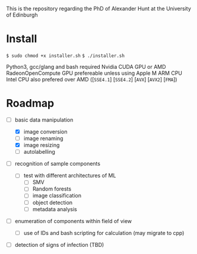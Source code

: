 This is the repository regarding the PhD of Alexander Hunt at the University of Edinburgh

# Install 

`$ sudo chmod +x installer.sh`
`$ ./installer.sh`

Python3, gcc/glang and bash required 
  Nvidia CUDA GPU or AMD RadeonOpenCompute GPU prefereable unless using Apple M ARM CPU
    Intel CPU also prefered over AMD ([`SSE4.1`] [`SSE4.2`] [`AVX`] [`AVX2`] [`FMA`])


# Roadmap

 - [ ] basic data manipulation
	- [x] image conversion
	- [ ] image renaming
	- [x] image resizing 
	- [ ] autolabelling 
 - [ ] recognition of sample components
	- [ ] test with different architectures of ML
		- [ ] SMV
		- [ ] Random forests
		- [ ] image classification
		- [ ] object detection 
		- [ ] metadata analysis 
 - [ ] enumeration of components within field of view
	- [ ] use of IDs and bash scripting for calculation (may migrate to cpp)
 - [ ] detection of signs of infection (TBD)

